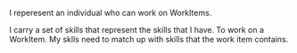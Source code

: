 I reperesent an individual who can work on WorkItems. 

I carry a set of skills that represent the skills that I have. To work on a WorkItem.
My sklls need to match up with skills that the work item contains.